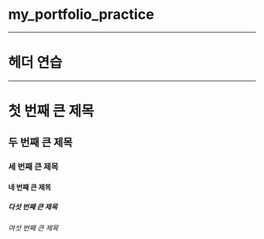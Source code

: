 # my_portfolio_practice
***
# 헤더 연습
*** 
# 첫 번째 큰 제목
## 두 번째 큰 제목
### 세 번째 큰 제목
#### 네 번째 큰 제목
##### 다섯 번째 큰 제목
###### 여섯 번째 큰 제목
